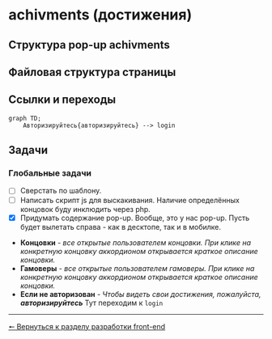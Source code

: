 # achivments (достижения)
## Структура pop-up achivments

## Файловая структура страницы

## Ссылки и переходы
```mermaid
graph TD;
	Авторизируйтесь{авторизируйтесь} --> login
```

## Задачи
### **Глобальные задачи**
- [ ] Сверстать по шаблону.
- [ ] Написать скрипт js для выскакивания. Наличие определённых концовок буду инклюдить через php.
- [x] Придумать содержание pop-up. Вообще, это у нас pop-up. Пусть будет вылетать справа - как в десктопе, так и в мобилке.
* **Концовки** *- все открытые пользователем концовки. При клике на конкретную концовку аккордионом открывается краткое описание концовки.*
* **Гамоверы** *- все открытые пользователем гамоверы. При клике на конкретную концовку аккордионом открывается краткое описание концовки.*
* **Если не авторизован** *- Чтобы видеть свои достижения, пожалуйста, **авторизируйтесь*** Тут переходим к `login`
***
[🠔 Вернуться к разделу разработки front-end](https://github.com/KirGenHeart/documentation/blob/main/front-end/front-end-dev.md)
